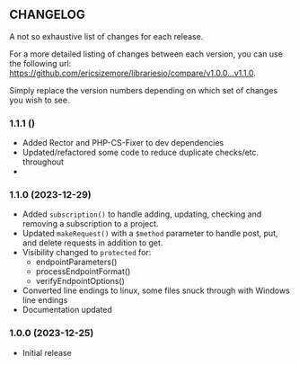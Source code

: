 ## CHANGELOG
A not so exhaustive list of changes for each release.

For a more detailed listing of changes between each version, 
you can use the following url: https://github.com/ericsizemore/librariesio/compare/v1.0.0...v1.1.0. 

Simply replace the version numbers depending on which set of changes you wish to see.

### 1.1.1 ()

  * Added Rector and PHP-CS-Fixer to dev dependencies
  * Updated/refactored some code to reduce duplicate checks/etc. throughout
  *  

### 1.1.0 (2023-12-29)

  * Added `subscription()` to handle adding, updating, checking and removing a subscription to a project.
  * Updated `makeRequest()` with a `$method` parameter to handle post, put, and delete requests in addition to get.
  * Visibility changed to `protected` for:
    * endpointParameters()
    * processEndpointFormat()
    * verifyEndpointOptions()
  * Converted line endings to linux, some files snuck through with Windows line endings
  * Documentation updated

### 1.0.0 (2023-12-25)

  * Initial release

